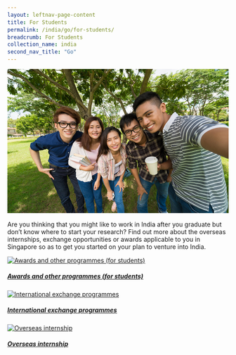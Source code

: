 ```yaml
---
layout: leftnav-page-content
title: For Students
permalink: /india/go/for-students/
breadcrumb: For Students
collection_name: india
second_nav_title: "Go"
---
```


![banner-for-students](\images\india-students\For-students-new.jpg)

Are you thinking that you might like to work in India after you graduate but don’t know where to start your research? Find out more about the overseas internships, exchange opportunities or awards applicable to you in Singapore so as to get you started on your plan to venture into India.

<div>
	<div class="row is-multiline">
		<div class="col is-half-tablet padding--bottom--lg">
			<a href="/india/go/for-students/awards-for-students/" class="project-link">
				<img src="/images/india-students/awards-students-small.jpg" alt="Awards and other programmes (for students)" class="project-image">
			<div class="project-card">
				<div class="project-title margin--bottom--xs">
					<h5><b>Awards and other programmes (for students)</b></h5>
				</div>
			</div>
			</a>
		</div>
		<div class="col is-half-tablet padding--bottom--lg">
			<a href="/india/go/for-students/international-exchange-programmes/" class="project-link">
				<img src="/images/india-students/international-exchange-programmes-small.jpg" alt="International exchange programmes" class="project-image">
			<div class="project-card">
				<div class="project-title margin--bottom--xs">
					<h5><b>International exchange programmes</b></h5>
				</div>
			</div>
			</a>
		</div>
	</div>
</div>

<p><p>

<div>
	<div class="row is-multiline">
		<div class="col is-half-tablet padding--bottom--lg">
			<a href="/india/go/for-students/overseas-internships/" class="project-link">
				<img src="/images/india-students/overseas-internships-small.jpg" alt="Overseas internship" class="project-image">
			<div class="project-card">
				<div class="project-title margin--bottom--xs">
					<h5><b>Overseas internship</b></h5>
				</div>
			</div>
			</a>
		</div>
	</div>
</div>